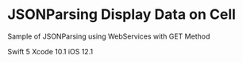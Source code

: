 # JSONParsing Display Data on Cell
Sample of JSONParsing using WebServices with GET Method


Swift 5
Xcode 10.1
iOS 12.1

